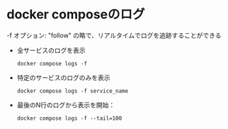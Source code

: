 # docker composeのログ

-f オプション:
"follow" の略で、リアルタイムでログを追跡することができる

- 全サービスのログを表示
    ```
    docker compose logs -f
    ```

- 特定のサービスのログのみを表示
    ```
    docker compose logs -f service_name
    ```

- 最後のN行のログから表示を開始：
    ```
    docker compose logs -f --tail=100
    ```